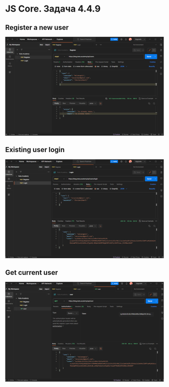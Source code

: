 # JS Core. Задача 4.4.9
## Register a new user
![Alt text](register.png)
## Existing user login
![Alt text](login.png)
## Get current user
![Alt text](user.png)
